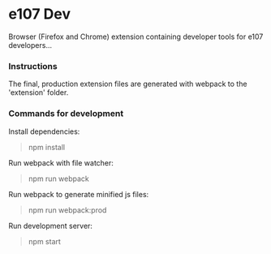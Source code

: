 e107 Dev
========

Browser (Firefox and Chrome) extension containing developer tools for e107 developers...

### Instructions

The final, production extension files are generated with webpack to the 'extension' folder.

### Commands for development

Install dependencies:
> npm install

Run webpack with file watcher:
> npm run webpack

Run webpack to generate minified js files:
> npm run webpack:prod

Run development server:
> npm start

